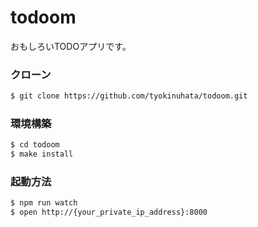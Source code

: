 # todoom

おもしろいTODOアプリです。

### クローン

```bash
$ git clone https://github.com/tyokinuhata/todoom.git
```

### 環境構築

```bash
$ cd todoom
$ make install
```

### 起動方法

```bash
$ npm run watch
$ open http://{your_private_ip_address}:8000
```